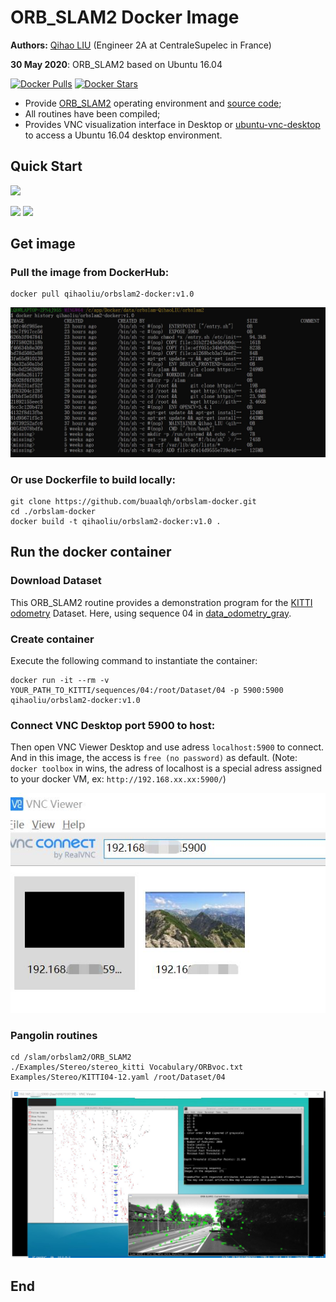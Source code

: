 ORB_SLAM2 Docker Image
=========================
**Authors:** [Qihao LIU](https://www.linkedin.com/in/qihao-liu-b66901164/) (Engineer 2A at CentraleSupelec in France)

**30 May 2020**: ORB_SLAM2 based on Ubuntu 16.04

[![Docker Pulls](https://img.shields.io/docker/pulls/qihaoliu/orbslam2-docker.svg)](https://hub.docker.com/r/qihaoliu/orbslam2-docker/)
[![Docker Stars](https://img.shields.io/docker/stars/qihaoliu/orbslam2-docker.svg)](https://hub.docker.com/r/qihaoliu/orbslam2-docker/)

- Provide [ORB_SLAM2](https://github.com/raulmur/ORB_SLAM2) operating environment and [source code](https://github.com/buaalqh/orbslam2);
- All routines have been compiled;
- Provides VNC visualization interface in Desktop or [ubuntu-vnc-desktop](https://github.com/fcwu/docker-ubuntu-vnc-desktop#docker-ubuntu-vnc-desktop) to access a Ubuntu 16.04 desktop environment.

Quick Start
-------------------------

![](https://kangaroot.net/sites/default/files/styles/large/public/field/image/docker.png?itok=BMtmNeQO)

![](https://img.shields.io/docker/pulls/qihaoliu/orbslam2-docker.svg)  ![](https://img.shields.io/docker/stars/qihaoliu/orbslam2-docker.svg)


## Get image
### Pull the image from DockerHub:
```
docker pull qihaoliu/orbslam2-docker:v1.0
```
![](https://github.com/buaalqh/Git-Operation-commands/blob/master/Images/orbslam2-docker1.0-1.jpg)
### Or use Dockerfile to build locally:
```
git clone https://github.com/buaalqh/orbslam-docker.git
cd ./orbslam-docker
docker build -t qihaoliu/orbslam2-docker:v1.0 .
```
## Run the docker container
### Download Dataset
This ORB_SLAM2 routine provides a demonstration program for the [KITTI odometry](http://www.cvlibs.net/datasets/kitti/eval_odometry.php)  Dataset. Here, using sequence 04 in [data_odometry_gray](http://www.cvlibs.net/datasets/kitti/eval_odometry.php).
### Create container
Execute the following command to instantiate the container:
```
docker run -it --rm -v YOUR_PATH_TO_KITTI/sequences/04:/root/Dataset/04 -p 5900:5900 qihaoliu/orbslam2-docker:v1.0
```
### Connect VNC Desktop port 5900 to host: 
Then open VNC Viewer Desktop and use adress `localhost:5900` to connect. And in this image, the access is `free (no password)` as default. 
(Note: `docker toolbox` in wins, the adress of localhost is a special adress assigned to your docker VM, ex: `http://192.168.xx.xx:5900/`)

![](https://github.com/buaalqh/Git-Operation-commands/blob/master/Images/orbslam2-docker1.0-2.jpg)
### Pangolin routines
```
cd /slam/orbslam2/ORB_SLAM2
./Examples/Stereo/stereo_kitti Vocabulary/ORBvoc.txt Examples/Stereo/KITTI04-12.yaml /root/Dataset/04
```
![](https://github.com/buaalqh/Git-Operation-commands/blob/master/Images/orbslam2-docker1.0-3.jpg)

## End